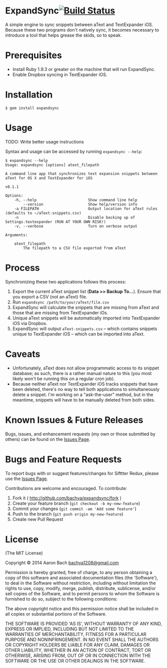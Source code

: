 ExpandSync[![Build Status](https://travis-ci.org/bachya/ExpandSync.png?branch=master)](https://travis-ci.org/bachya/ExpandSync)
==========

A simple engine to sync snippets between aText and TextExpander iOS. Because these two programs don't natively sync, it becomes necessary to introduce a tool that helps grease the skids, so to speak.

# Prerequisites

* Install Ruby 1.9.3 or greater on the machine that will run ExpandSync.
* Enable Dropbox syncing in TextExpander iOS.

# Installation

    $ gem install expandsync
  
# Usage

TODO: Write better usage instructions

Syntax and usage can be accessed by running `expandsync --help`:

```
$ expandsync --help
Usage: expandsync [options] atext_filepath

A command line app that synchronizes text expansion snippets between aText for OS X and TextExpander for iOS

v0.1.1

Options:
    -h, --help                       Show command line help
        --version                    Show help/version info
    -a FILEPATH                      Output location for aText rules (defaults to ~/aText-snippets.csv)
    -n                               Disable backing up of Settings.textexpander (RUN AT YOUR OWN RISK!)
    -v, --verbose                    Turn on verbose output

Arguments:

    atext_filepath
        The filepath to a CSV file exported from aText
```

# Process

Synchronizing these two applications follows this process:

1. Export the current aText snippet list (**Data >> Backup To...**). Ensure that you export a CSV (not an aText) file.
2. Run `expandsync /path/to/your/aText/file.csv`
3. ExpandSync will calculate the snippets that are missing from aText and those that are missing from TextExpander iOs.
4. Unique aText snippets will be automatically imported into TextExpander iOS via Dropbox.
5. ExpandSync will output `aText-snippets.csv` – which contains snippets unique to TextExpander iOS – which can be imported into aText.

# Caveats

* Unfortunately, aText does not allow programmatic access to its snippet database; as such, there is a rather manual nature to this (you most likely won't be running this on a regular cron job).
* Because neither aText nor TextExpander iOS tracks snippets that have been deleted, there's no way to tell both applications to simultaneously delete a snippet. I'm working on a "ask-the-user" method, but in the meantime, snippets will have to be manually deleted from both sides.

# Known Issues & Future Releases

Bugs, issues, and enhancement requests (my own or those submitted by others) can be found on the [Issues Page](https://github.com/bachya/ExpandSync/issues "Open Items").

# Bugs and Feature Requests

To report bugs with or suggest features/changes for Sifttter Redux, please use the [Issues Page](http://github.com/bachya/ExpandSync/issues).

Contributions are welcome and encouraged. To contribute:

1. Fork it ( http://github.com/bachya/expandsync/fork )
2. Create your feature branch (`git checkout -b my-new-feature`)
3. Commit your changes (`git commit -am 'Add some feature'`)
4. Push to the branch (`git push origin my-new-feature`)
5. Create new Pull Request

# License

(The MIT License)

Copyright © 2014 Aaron Bach bachya1208@gmail.com

Permission is hereby granted, free of charge, to any person obtaining a copy of this software and associated documentation files (the 'Software'), to deal in the Software without restriction, including without limitation the rights to use, copy, modify, merge, publish, distribute, sublicense, and/or sell copies of the Software, and to permit persons to whom the Software is furnished to do so, subject to the following conditions:

The above copyright notice and this permission notice shall be included in all copies or substantial portions of the Software.

THE SOFTWARE IS PROVIDED 'AS IS', WITHOUT WARRANTY OF ANY KIND, EXPRESS OR IMPLIED, INCLUDING BUT NOT LIMITED TO THE WARRANTIES OF MERCHANTABILITY, FITNESS FOR A PARTICULAR PURPOSE AND NONINFRINGEMENT. IN NO EVENT SHALL THE AUTHORS OR COPYRIGHT HOLDERS BE LIABLE FOR ANY CLAIM, DAMAGES OR OTHER LIABILITY, WHETHER IN AN ACTION OF CONTRACT, TORT OR OTHERWISE, ARISING FROM, OUT OF OR IN CONNECTION WITH THE SOFTWARE OR THE USE OR OTHER DEALINGS IN THE SOFTWARE.